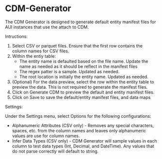 # CDM-Generator
The CDM Generator is designed to generate default entity manifest files for AUI instances that use the attach to CDM. 

Intructions:
1) Select CSV or parquet files. Ensure that the first row contains the column names for CSV files.
2) Within the entiy table:
	- The entity name is defaulted based on the file name. Update the name as needed as it should be reflect in the manifest files
	- The regex patter is a sample. Updated as needed.
	- The root location is initially the entity name. Updated as needed.
3) (Optional) For the data preview, select the row within the entity table to preview the data. This is not required to generate the manifest files.
4) Click on Generate CDM to preview the default and entity manifest files.
4) Click on Save to save the default/entity manifest files, and data maps

Settings:

Under the Settings menu, select Options for the following configurations:
  - Alphanumeric Attributes (CSV only) - Removes any special characters, spaces, etc. from the column names and leaves only alphanumeric values are use for column names.
  - Infer Data Types (CSV only) - CDM Generator will sample values in each column to test data types (Int, Decimal, and DateTime). Any values that do not parse correctly will default to string.
